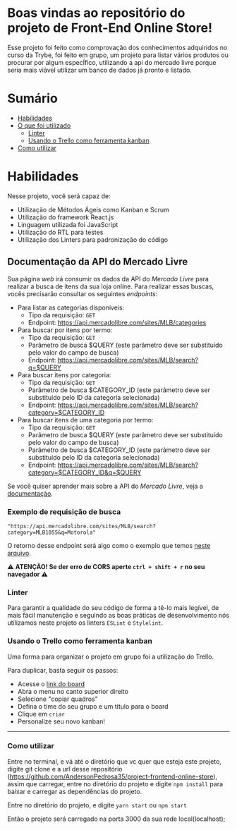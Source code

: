 # Boas vindas ao repositório do projeto de Front-End Online Store!

Esse projeto foi feito como comprovação dos conhecimentos adquiridos no curso da Trybe, foi feito em grupo, um projeto para listar vários produtos ou procurar por algum especÍfico, utilizando a api do mercado livre porque seria mais viável utilizar um banco de dados já pronto e listado.


# Sumário

- [Habilidades](#habilidades)
- [O que foi utilizado](#intruções-para-entregar)
  - [Linter](#linter)
  - [Usando o Trello como ferramenta kanban](#usando-o-trello-como-ferramenta-kanban)
- [Como utilizar](#Como-utilizar)

# Habilidades

Nesse projeto, você será capaz de:

* Utilização de Métodos Ágeis como Kanban e Scrum
* Utilização do framework React.js
* Linguagem utilizada foi JavaScript
* Utilização do RTL para testes
* Utilização dos Linters para padronização do código

## Documentação da API do Mercado Livre

Sua página _web_ irá consumir os dados da API do _Mercado Livre_ para realizar a busca de itens da sua loja online. Para realizar essas buscas, vocês precisarão consultar os seguintes _endpoints_:

- Para listar as categorias disponíveis:
  - Tipo da requisição: `GET`
  - Endpoint: https://api.mercadolibre.com/sites/MLB/categories
- Para buscar por itens por termo:
  - Tipo da requisição: `GET`
  - Parâmetro de busca $QUERY (este parâmetro deve ser substituído pelo valor do campo de busca)
  - Endpoint: https://api.mercadolibre.com/sites/MLB/search?q=$QUERY
- Para buscar itens por categoria:
  - Tipo da requisição: `GET`
  - Parâmetro de busca $CATEGORY_ID (este parâmetro deve ser substituído pelo ID da categoria selecionada)
  - Endpoint: https://api.mercadolibre.com/sites/MLB/search?category=$CATEGORY_ID
- Para buscar itens de uma categoria por termo:
  - Tipo da requisição: `GET`
  - Parâmetro de busca $QUERY (este parâmetro deve ser substituído pelo valor do campo de busca)
  - Parâmetro de busca $CATEGORY_ID (este parâmetro deve ser substituído pelo ID da categoria selecionada)
  - Endpoint: https://api.mercadolibre.com/sites/MLB/search?category=$CATEGORY_ID&q=$QUERY

Se você quiser aprender mais sobre a API do _Mercado Livre_, veja a [documentação](https://developers.mercadolivre.com.br/pt_br/itens-e-buscas).

### Exemplo de requisição de busca

```
"https://api.mercadolibre.com/sites/MLB/search?category=MLB1055&q=Motorola"
```

O retorno desse endpoint será algo como o exemplo que temos [neste arquivo](exemplo-motorola.json).

⚠ **ATENÇÃO! Se der erro de CORS aperte `ctrl + shift + r` no seu navegador** ⚠

### Linter

Para garantir a qualidade do seu código de forma a tê-lo mais legível, de mais fácil manutenção e seguindo as boas práticas de desenvolvimento nós utilizamos neste projeto os linters `ESLint` e `Stylelint`. 

### Usando o Trello como ferramenta kanban

Uma forma para organizar o projeto em grupo foi a utilização do Trello.

Para duplicar, basta seguir os passos:

- Acesse o [link do board](https://trello.com/b/9mjukxCq/frontend-online-store)
- Abra o menu no canto superior direito
- Selecione "copiar quadros"
- Defina o time do seu grupo e um título para o board
- Clique em `criar`
- Personalize seu novo kanban!

---
### Como utilizar
Entre no terminal, e vá até o diretório que vc quer que esteja este projeto, digite git clone e a url desse repositório (https://github.com/AndersonPedrosa35/project-frontend-online-store), assim que carregar, entre no diretório do projeto e digite ```npm install``` para baixar e carregar as dependências do projeto.

Entre no diretório do projeto, e digite ```yarn start``` ou ```npm start```

Então o projeto será carregado na porta 3000 da sua rede local(localhost);
